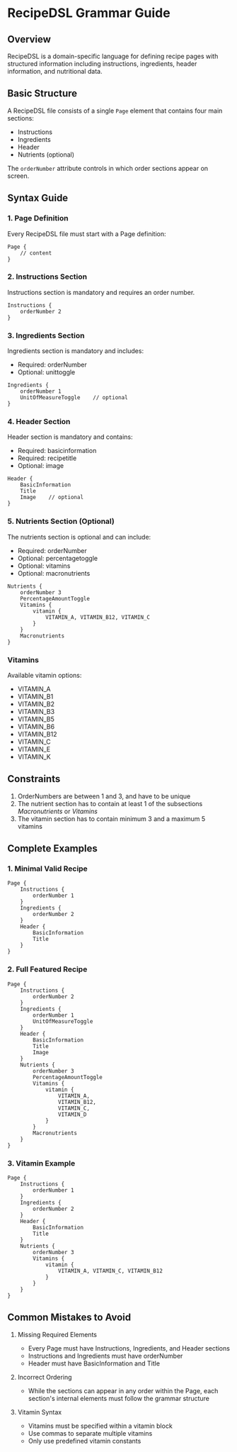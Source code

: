# RecipeDSL Grammar Guide

## Overview
RecipeDSL is a domain-specific language for defining recipe pages with structured information including instructions, ingredients, header information, and nutritional data.

## Basic Structure
A RecipeDSL file consists of a single `Page` element that contains four main sections:
- Instructions
- Ingredients
- Header
- Nutrients (optional)

The `orderNumber` attribute controls in which order sections appear on screen.

## Syntax Guide

### 1. Page Definition
Every RecipeDSL file must start with a Page definition:

```
Page {
    // content
}
```

### 2. Instructions Section
Instructions section is mandatory and requires an order number.

```
Instructions {
    orderNumber 2
}
```

### 3. Ingredients Section
Ingredients section is mandatory and includes:
- Required: orderNumber
- Optional: unittoggle

```
Ingredients {
    orderNumber 1
    UnitOfMeasureToggle    // optional
}
```

### 4. Header Section
Header section is mandatory and contains:
- Required: basicinformation
- Required: recipetitle
- Optional: image

```
Header {
    BasicInformation
    Title
    Image    // optional
}
```

### 5. Nutrients Section (Optional)
The nutrients section is optional and can include:
- Required: orderNumber
- Optional: percentagetoggle
- Optional: vitamins
- Optional: macronutrients

```
Nutrients {
    orderNumber 3
    PercentageAmountToggle
    Vitamins {
        vitamin {
            VITAMIN_A, VITAMIN_B12, VITAMIN_C
        }
    }
    Macronutrients
}
```

### Vitamins
Available vitamin options:
- VITAMIN_A
- VITAMIN_B1
- VITAMIN_B2
- VITAMIN_B3
- VITAMIN_B5
- VITAMIN_B6
- VITAMIN_B12
- VITAMIN_C
- VITAMIN_E
- VITAMIN_K

## Constraints
1. OrderNumbers are between 1 and 3, and have to be unique
2. The nutrient section has to contain at least 1 of the subsections *Macronutrients* or *Vitamins*
3. The vitamin section has to contain minimum 3 and a maximum 5 vitamins

## Complete Examples

### 1. Minimal Valid Recipe
```
Page {
    Instructions {
        orderNumber 1
    }
    Ingredients {
        orderNumber 2
    }
    Header {
        BasicInformation
        Title
    }
}
```

### 2. Full Featured Recipe
```
Page {
    Instructions {
        orderNumber 2
    }
    Ingredients {
        orderNumber 1
        UnitOfMeasureToggle
    }
    Header {
        BasicInformation
        Title
        Image
    }
    Nutrients {
        orderNumber 3
        PercentageAmountToggle
        Vitamins {
            vitamin {
                VITAMIN_A,
                VITAMIN_B12,
                VITAMIN_C,
                VITAMIN_D
            }
        }
        Macronutrients
    }
}
```

### 3. Vitamin Example
```
Page {
    Instructions {
        orderNumber 1
    }
    Ingredients {
        orderNumber 2
    }
    Header {
        BasicInformation
        Title
    }
    Nutrients {
        orderNumber 3
        Vitamins {
            vitamin {
                VITAMIN_A, VITAMIN_C, VITAMIN_B12
            }
        }
    }
}
```

## Common Mistakes to Avoid

1. Missing Required Elements
   - Every Page must have Instructions, Ingredients, and Header sections
   - Instructions and Ingredients must have orderNumber
   - Header must have BasicInformation and Title

2. Incorrect Ordering
   - While the sections can appear in any order within the Page, each section's internal elements must follow the grammar structure

3. Vitamin Syntax
   - Vitamins must be specified within a vitamin block
   - Use commas to separate multiple vitamins
   - Only use predefined vitamin constants
